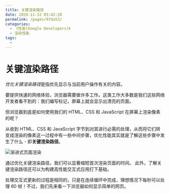 ```yaml
---
title: 关键渲染路径
date: 2020-11-22 03:42:28
permalink: /pages/97da53/
categories:
  - 《性能(Google Developers)》
  - 渲染性能
tags:
  -
---
```


# 关键渲染路径

*优化关键渲染路径*是指优先显示与当前用户操作有关的内容。

要提供快速的网络体验，浏览器需要做许多工作。这类工作大多数是我们这些网络开发者看不到的：我们编写标记，屏幕上就会显示出漂亮的页面。

但浏览器到底是如何使用我们的 HTML、CSS 和 JavaScript 在屏幕上渲染像素的呢？

从收到 HTML、CSS 和 JavaScript 字节到对其进行必需的处理，从而将它们转变成渲染的像素这一过程中有一些中间步骤，优化性能其实就是了解这些步骤中发生了什么 - 即**关键渲染路径**。

![渐进式页面渲染](https://developers.google.cn/web/fundamentals/performance/critical-rendering-path/images/progressive-rendering.png)

通过优化关键渲染路径，我们可以显著缩短首次渲染页面的时间。 此外，了解关键渲染路径还可以为构建高性能交互式应用打下基础。

处理交互式更新的过程是相同的，只是在连续循环中完成，理想情况下每秒可以处理 60 帧！不过，我们先来看一下浏览器如何显示简单的网页。
